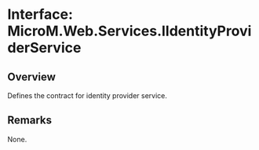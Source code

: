 # Interface: MicroM.Web.Services.IIdentityProviderService
## Overview
Defines the contract for identity provider service.

## Remarks
None.

